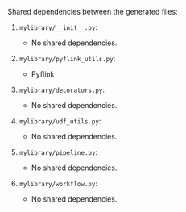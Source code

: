 Shared dependencies between the generated files:

1. `mylibrary/__init__.py`:
   - No shared dependencies.

2. `mylibrary/pyflink_utils.py`:
   - Pyflink

3. `mylibrary/decorators.py`:
   - No shared dependencies.

4. `mylibrary/udf_utils.py`:
   - No shared dependencies.

5. `mylibrary/pipeline.py`:
   - No shared dependencies.

6. `mylibrary/workflow.py`:
   - No shared dependencies.